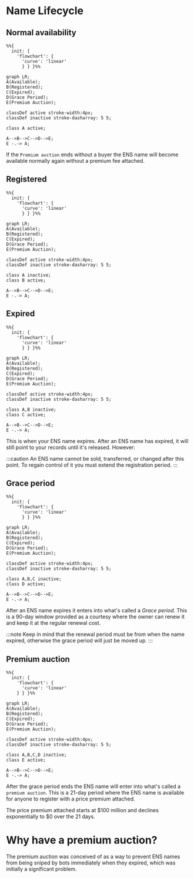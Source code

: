 # Name Lifecycle
<!--
## Registration period
**Registration period** **→** `Expiration` **→** `Grace period` **→** `Premium auction` **→** `Normal availability`  
This is the period of time you've registered the ENS name for.  
After the registration period is over, it will begin the process towards normal availability going through the post-expiration stages.
  
If you want to extend your registration period, this can be done from the [ENS Manager App](https://app.ens.domains) -->

## Normal availability
```mermaid
%%{
  init: {
    'flowchart': {
      'curve': 'linear'
      } } }%%
      
graph LR;
A(Available);
B(Registered);
C(Expired);
D(Grace Period);
E(Premium Auction);

classDef active stroke-width:4px;
classDef inactive stroke-dasharray: 5 5;

class A active;

A-->B-->C-->D-->E;
E -.-> A;
```
If the `Premium auction` ends without a buyer the ENS name will become available normally again without a premium fee attached.

## Registered
```mermaid
%%{
  init: {
    'flowchart': {
      'curve': 'linear'
      } } }%%
      
graph LR;
A(Available);
B(Registered);
C(Expired);
D(Grace Period);
E(Premium Auction);

classDef active stroke-width:4px;
classDef inactive stroke-dasharray: 5 5;

class A inactive;
class B active;

A-->B-->C-->D-->E;
E -.-> A;
```

## Expired
```mermaid
%%{
  init: {
    'flowchart': {
      'curve': 'linear'
      } } }%%
      
graph LR;
A(Available);
B(Registered);
C(Expired);
D(Grace Period);
E(Premium Auction);

classDef active stroke-width:4px;
classDef inactive stroke-dasharray: 5 5;

class A,B inactive;
class C active;

A-->B-->C-->D-->E;
E -.-> A;
```
This is when your ENS name expires. After an ENS name has expired, it will still point to your records until it's released. However:

:::caution
An ENS name cannot be sold, transferred, or changed after this point. To regain control of it you must extend the registration period.
:::

## Grace period
```mermaid
%%{
  init: {
    'flowchart': {
      'curve': 'linear'
      } } }%%
      
graph LR;
A(Available);
B(Registered);
C(Expired);
D(Grace Period);
E(Premium Auction);

classDef active stroke-width:4px;
classDef inactive stroke-dasharray: 5 5;

class A,B,C inactive;
class D active;

A-->B-->C-->D-->E;
E -.-> A;
```
After an ENS name expires it enters into what's called a *Grace period*. This is a 90-day window provided as a courtesy where the owner can renew it and keep it at the regular renewal cost.

:::note
Keep in mind that the renewal period must be from when the name expired, otherwise the grace period will just be moved up.
:::


## Premium auction
```mermaid
%%{
  init: {
    'flowchart': {
      'curve': 'linear'
    } } }%%
      
graph LR;
A(Available);
B(Registered);
C(Expired);
D(Grace Period);
E(Premium Auction);

classDef active stroke-width:4px;
classDef inactive stroke-dasharray: 5 5;

class A,B,C,D inactive;
class E active;

A-->B-->C-->D-->E;
E -.-> A;
```
After the grace period ends the ENS name will enter into what's called a `premium auction`.
This is a 21-day period where the ENS name is available for anyone to register with a price premium attached.

The price premium attached starts at $100 million and declines exponentially to $0 over the 21 days.

# Why have a premium auction?
The premium auction was conceived of as a way to prevent ENS names from being sniped by bots immediately when they expired, which was initially a significant problem.
